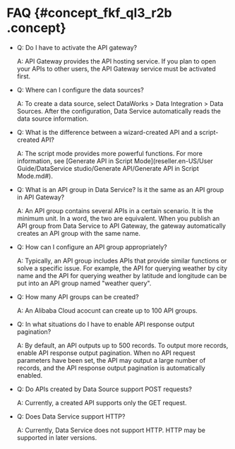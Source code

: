 # FAQ {#concept_fkf_ql3_r2b .concept}

-   Q: Do I have to activate the API gateway?

    A: API Gateway provides the API hosting service. If you plan to open your APIs to other users, the API Gateway service must be activated first.

-   Q: Where can I configure the data sources?

    A: To create a data source, select DataWorks \> Data Integration \> Data Sources. After the configuration, Data Service automatically reads the data source information.

-   Q: What is the difference between a wizard-created API and a script-created API?

    A: The script mode provides more powerful functions. For more information, see [Generate API in Script Mode](reseller.en-US/User Guide/DataService studio/Generate API/Generate API in Script Mode.md#).

-   Q: What is an API group in Data Service? Is it the same as an API group in API Gateway?

    A: An API group contains several APIs in a certain scenario. It is the minimum unit. In a word, the two are equivalent. When you publish an API group from Data Service to API Gateway, the gateway automatically creates an API group with the same name.

-   Q: How can I configure an API group appropriately?

    A: Typically, an API group includes APIs that provide similar functions or solve a specific issue. For example, the API for querying weather by city name and the API for querying weather by latitude and longitude can be put into an API group named "weather query".

-   Q: How many API groups can be created?

    A: An Alibaba Cloud acocunt can create up to 100 API groups.

-   Q: In what situations do I have to enable API response output pagination?

    A: By default, an API outputs up to 500 records. To output more records, enable API response output pagination. When no API request parameters have been set, the API may output a large number of records, and the API response output pagination is automatically enabled.

-   Q: Do APIs created by Data Source support POST requests?

    A: Currently, a created API supports only the GET request.

-   Q: Does Data Service support HTTP?

    A: Currently, Data Service does not support HTTP. HTTP may be supported in later versions.


